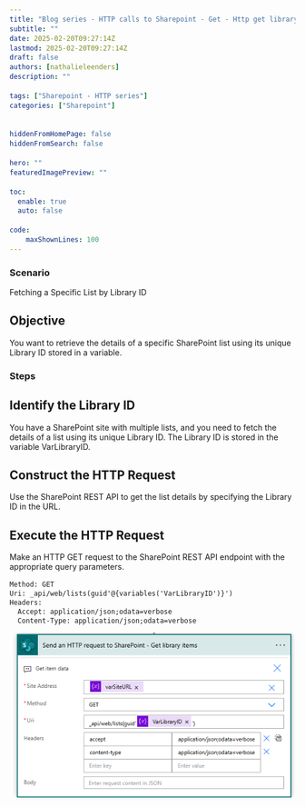 ```yaml
---
title: "Blog series - HTTP calls to Sharepoint - Get - Http get library id by GUID?"
subtitle: ""
date: 2025-02-20T09:27:14Z
lastmod: 2025-02-20T09:27:14Z
draft: false
authors: [nathalieleenders]
description: ""

tags: ["Sharepoint - HTTP series"]
categories: ["Sharepoint"]


hiddenFromHomePage: false
hiddenFromSearch: false

hero: ""
featuredImagePreview: ""

toc:
  enable: true
  auto: false

code:
    maxShownLines: 100
---
```

### Scenario
Fetching a Specific List by Library ID

## Objective
You want to retrieve the details of a specific SharePoint list using its unique Library ID stored in a variable.

### Steps

## Identify the Library ID

You have a SharePoint site with multiple lists, and you need to fetch the details of a list using its unique Library ID. The Library ID is stored in the variable VarLibraryID.

## Construct the HTTP Request

Use the SharePoint REST API to get the list details by specifying the Library ID in the URL.

## Execute the HTTP Request 

Make an HTTP GET request to the SharePoint REST API endpoint with the appropriate query parameters.


```http
Method: GET
Uri: _api/web/lists(guid'@{variables('VarLibraryID')}')
Headers: 
  Accept: application/json;odata=verbose
  Content-Type: application/json;odata=verbose
```

![Http call](list.png)

